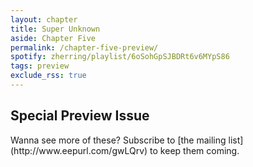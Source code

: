 ```yaml
---
layout: chapter
title: Super Unknown
aside: Chapter Five
permalink: /chapter-five-preview/
spotify: zherring/playlist/6oSohGpSJBDRt6v6MYpS86
tags: preview
exclude_rss: true
---
```


<h2 class="typewr">Special Preview Issue</h2>
Wanna see more of these? Subscribe to [the mailing list](http://www.eepurl.com/gwLQrv) to keep them coming.

<!-- <em>Coming July 31st, 2019</em> -->
<img data-src="{{site.baseurl}}/assets/chapter-five/5-1.jpg" class="lazyload" />
<img data-src="{{site.baseurl}}/assets/chapter-five/5-2.jpg" class="lazyload" />
<img data-src="{{site.baseurl}}/assets/chapter-five/5-3.jpg" class="lazyload" />
<img data-src="{{site.baseurl}}/assets/chapter-five/5-4.jpg" class="lazyload" />
<img data-src="{{site.baseurl}}/assets/chapter-five/5-5.jpg" class="lazyload" />
<img data-src="{{site.baseurl}}/assets/chapter-five/5-6.jpg" class="lazyload" />
<img data-src="{{site.baseurl}}/assets/chapter-five/5-7.jpg" class="lazyload" />
<img data-src="{{site.baseurl}}/assets/chapter-five/5-8.jpg" class="lazyload" />
<img data-src="{{site.baseurl}}/assets/chapter-five/5-9.jpg" class="lazyload" />
<img data-src="{{site.baseurl}}/assets/chapter-five/5-10.jpg" class="lazyload" />
<img data-src="{{site.baseurl}}/assets/chapter-five/5-11.jpg" class="lazyload" />
<img data-src="{{site.baseurl}}/assets/chapter-five/5-12.jpg" class="lazyload" />
<img data-src="{{site.baseurl}}/assets/chapter-five/5-13.jpg" class="lazyload" />
<img data-src="{{site.baseurl}}/assets/chapter-five/5-14.jpg" class="lazyload" />
<img data-src="{{site.baseurl}}/assets/chapter-five/5-15.jpg" class="lazyload" />
<img data-src="{{site.baseurl}}/assets/chapter-five/5-16.jpg" class="lazyload" />
<img data-src="{{site.baseurl}}/assets/chapter-five/5-17.jpg" class="lazyload" />
<img data-src="{{site.baseurl}}/assets/chapter-five/5-18.jpg" class="lazyload" />
<img data-src="{{site.baseurl}}/assets/chapter-five/5-19.jpg" class="lazyload" />
<img data-src="{{site.baseurl}}/assets/chapter-five/5-20.jpg" class="lazyload" />
<img data-src="{{site.baseurl}}/assets/chapter-five/5-21.jpg" class="lazyload" />
<img data-src="{{site.baseurl}}/assets/chapter-five/5-22.jpg" class="lazyload" />
<img data-src="{{site.baseurl}}/assets/chapter-five/5-23.jpg" class="lazyload" />
<img data-src="{{site.baseurl}}/assets/chapter-five/5-24.jpg" class="lazyload" />
